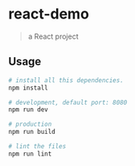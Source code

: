 # react-demo

> a React project

## Usage

```bash
# install all this dependencies.
npm install

# development, default port: 8080
npm run dev

# production
npm run build

# lint the files
npm run lint
```

